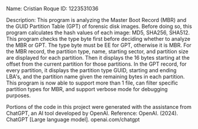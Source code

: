 Name: Cristian Roque
ID: 1223531036

Description: This program is analyzing the Master Boot Record (MBR) and the GUID Partition Table (GPT) of forensic disk images. Before doing so, this program calculates the hash values of each image: MD5, SHA256, SHA512. This program checks the type byte first before deciding whether to analyze the MBR or GPT. The type byte must be EE for GPT, otherwise it is MBR. For the MBR record, the partition type, name, starting sector, and partition size are displayed for each partition. Then it displays the 16 bytes starting at the offset from the current partition for those partitions. In the GPT record, for every partition, it displays the partition type GUID, starting and ending LBA's, and the partition name given the remaining bytes in each partition. This program is now able to support more than 1 file, can filter specific partition types for MBR, and support verbose mode for debugging purposes.

Portions of the code in this project were generated with the assistance from ChatGPT, an AI tool developed by OpenAI. Reference: OpenAI. (2024). ChatGPT [Large language model]. openai.com/chatgpt
